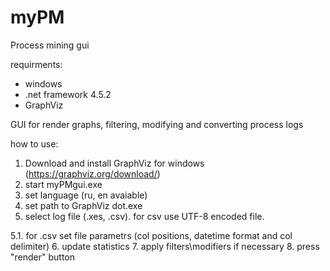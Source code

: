 # myPM
Process mining gui

requirments:
 - windows
 - .net framework 4.5.2
 - GraphViz

GUI for render graphs, filtering, modifying and converting process logs

how to use:

1. Download and install GraphViz for windows (https://graphviz.org/download/)
2. start myPMgui.exe
3. set language (ru, en avaiable)
4. set path to GraphViz dot.exe
5. select log file (.xes, .csv). for csv use UTF-8 encoded file.

 5.1. for .csv set file parametrs (col positions, datetime format and col delimiter)
6. update statistics
7. apply filters\modifiers if necessary
8. press "render" button

